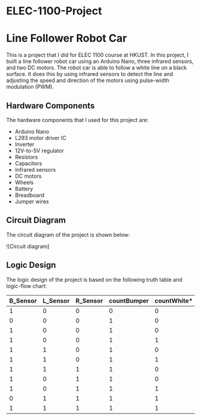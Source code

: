# ELEC-1100-Project

# Line Follower Robot Car

This is a project that I did for ELEC 1100 course at HKUST. In this project, I built a line follower robot car using an Arduino Nano, three infrared sensors, and two DC motors. The robot car is able to follow a white line on a black surface. It does this by using infrared sensors to detect the line and adjusting the speed and direction of the motors using pulse-width modulation (PWM).

## Hardware Components

The hardware components that I used for this project are:

- Arduino Nano
- L293 motor driver IC
- Inverter
- 12V-to-5V regulator
- Resistors
- Capacitors
- Infrared sensors
- DC motors
- Wheels
- Battery
- Breadboard
- Jumper wires

## Circuit Diagram

The circuit diagram of the project is shown below:

![Circuit diagram]

## Logic Design

The logic design of the project is based on the following truth table and logic-flow chart:

| B_Sensor | L_Sensor | R_Sensor | countBumper | countWhite* | L_PWM | R_PWM | L_DIR | R_DIR |
|----------|----------|----------|-------------|-------------|-------|-------|-------|-------|
| 1        | 0        | 0        | 0           | 0           | 0     | 0     | 0     | 0     |
| 0        | 0        | 0        | 1           | 0           | 200   | 200   | 1     | 1     |
| 1        | 0        | 0        | 1           | 0           | 200   | 200   | 0     | 1     |
| 1        | 0        | 0        | 1           | 1           | 225   | 225   | 1     | 0     |
| 1        | 1        | 0        | 1           | 0           | 200   | 200   | 1     | 0     |
| 1        | 1        | 0        | 1           | 1           | 200   | 200   | 1     | 0     |
| 1        | 1        | 1        | 1           | 0           | 225   | 225   | 1     | 1     |
| 1        | 0        | 1        | 1           | 0           | 200   | 200   | 0     | 1     |
| 1        | 0        | 1        | 1           | 1           | 200   | 200   | 0     | 1     |
| 0        | 1        | 1        | 1           | 1           | 150/0^| 150/0^| 0     | 0     | 
| 1        | 1        | 1        | 1           | 1           | 225   | 225   | 1     | 1     |


